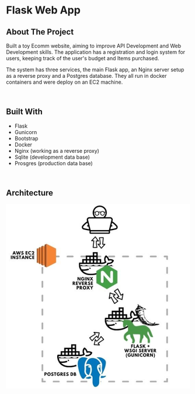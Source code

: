 # Flask Web App 

## About The Project

Built a toy Ecomm website, aiming to improve API Development and Web Development skills.
The application has a registration and login system for users, keeping track of the user's budget and Items purchased.

The system has three services, the main Flask app, an Nginx server setup as a reverse proxy and a Postgres database.
They all run in docker containers and were deploy on an EC2 machine.

<br>

## Built With

- Flask
- Gunicorn
- Bootstrap
- Docker
- Nginx (working as a reverse proxy)
- Sqlite (development data base)
- Prosgres (production data base)

<br>

## Architecture

![image](./architecture.jpg)


